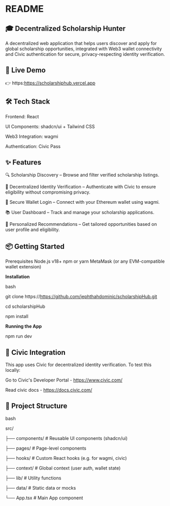 # README

## 🎓 Decentralized Scholarship Hunter
A decentralized web application that helps users discover and apply for global scholarship opportunities, integrated with Web3 wallet connectivity and Civic authentication for secure, privacy-respecting identity verification.

## 🔗 Live Demo
👉 https:https://scholarshiphub.vercel.app

## 🛠️ Tech Stack
Frontend: React

UI Components: shadcn/ui + Tailwind CSS

Web3 Integration: wagmi

Authentication: Civic Pass

## ✨ Features
🔍 Scholarship Discovery – Browse and filter verified scholarship listings.

🦾 Decentralized Identity Verification – Authenticate with Civic to ensure eligibility without compromising privacy.

🔐 Secure Wallet Login – Connect with your Ethereum wallet using wagmi.

📚 User Dashboard – Track and manage your scholarship applications.

🧠 Personalized Recommendations – Get tailored opportunities based on user profile and eligibility.

## 📦 Getting Started
Prerequisites
Node.js v18+
npm or yarn
MetaMask (or any EVM-compatible wallet extension)

**Installation**

bash

git clone https://https://github.com/jephthahdominic/scholarshipHub.git

cd scholarshipHub

npm install

**Running the App**

npm run dev

## 🔐 Civic Integration

This app uses Civic for decentralized identity verification. To test this locally:

Go to Civic's Developer Portal - https://www.civic.com/

Read civic docs - https://docs.civic.com/

## 🧩 Project Structure 
bash

src/

├── components/        # Reusable UI components (shadcn/ui)

├── pages/             # Page-level components

├── hooks/             # Custom React hooks (e.g. for wagmi, civic)

├── context/           # Global context (user auth, wallet state)

├── lib/               # Utility functions

├── data/              # Static data or mocks

└── App.tsx            # Main App component
